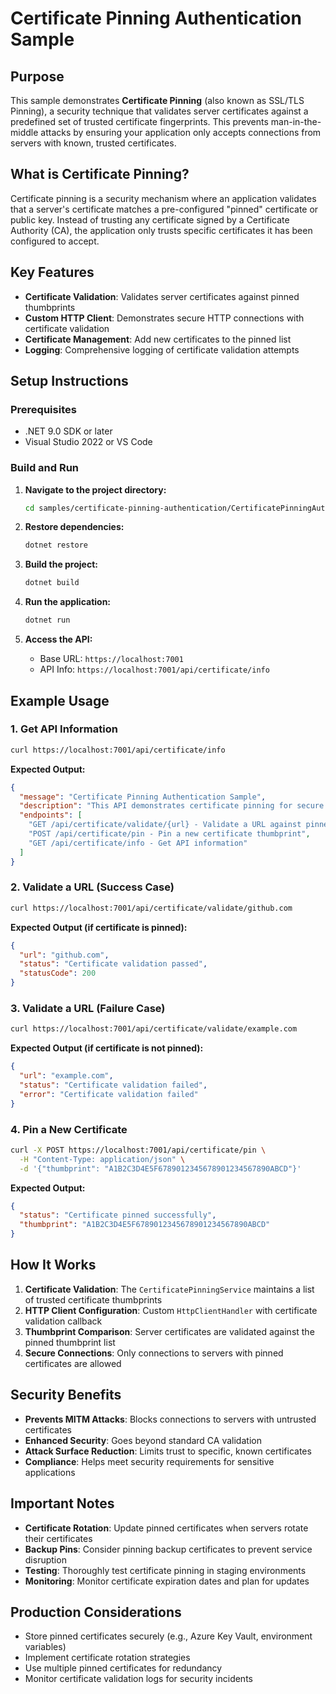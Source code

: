 # Certificate Pinning Authentication Sample

## Purpose

This sample demonstrates **Certificate Pinning** (also known as SSL/TLS Pinning), a security technique that validates server certificates against a predefined set of trusted certificate fingerprints. This prevents man-in-the-middle attacks by ensuring your application only accepts connections from servers with known, trusted certificates.

## What is Certificate Pinning?

Certificate pinning is a security mechanism where an application validates that a server's certificate matches a pre-configured "pinned" certificate or public key. Instead of trusting any certificate signed by a Certificate Authority (CA), the application only trusts specific certificates it has been configured to accept.

## Key Features

- **Certificate Validation**: Validates server certificates against pinned thumbprints
- **Custom HTTP Client**: Demonstrates secure HTTP connections with certificate validation
- **Certificate Management**: Add new certificates to the pinned list
- **Logging**: Comprehensive logging of certificate validation attempts

## Setup Instructions

### Prerequisites
- .NET 9.0 SDK or later
- Visual Studio 2022 or VS Code

### Build and Run

1. **Navigate to the project directory:**
   ```bash
   cd samples/certificate-pinning-authentication/CertificatePinningAuthSample
   ```

2. **Restore dependencies:**
   ```bash
   dotnet restore
   ```

3. **Build the project:**
   ```bash
   dotnet build
   ```

4. **Run the application:**
   ```bash
   dotnet run
   ```

5. **Access the API:**
   - Base URL: `https://localhost:7001`
   - API Info: `https://localhost:7001/api/certificate/info`

## Example Usage

### 1. Get API Information
```bash
curl https://localhost:7001/api/certificate/info
```

**Expected Output:**
```json
{
  "message": "Certificate Pinning Authentication Sample",
  "description": "This API demonstrates certificate pinning for secure connections",
  "endpoints": [
    "GET /api/certificate/validate/{url} - Validate a URL against pinned certificates",
    "POST /api/certificate/pin - Pin a new certificate thumbprint",
    "GET /api/certificate/info - Get API information"
  ]
}
```

### 2. Validate a URL (Success Case)
```bash
curl https://localhost:7001/api/certificate/validate/github.com
```

**Expected Output (if certificate is pinned):**
```json
{
  "url": "github.com",
  "status": "Certificate validation passed",
  "statusCode": 200
}
```

### 3. Validate a URL (Failure Case)
```bash
curl https://localhost:7001/api/certificate/validate/example.com
```

**Expected Output (if certificate is not pinned):**
```json
{
  "url": "example.com",
  "status": "Certificate validation failed",
  "error": "Certificate validation failed"
}
```

### 4. Pin a New Certificate
```bash
curl -X POST https://localhost:7001/api/certificate/pin \
  -H "Content-Type: application/json" \
  -d '{"thumbprint": "A1B2C3D4E5F6789012345678901234567890ABCD"}'
```

**Expected Output:**
```json
{
  "status": "Certificate pinned successfully",
  "thumbprint": "A1B2C3D4E5F6789012345678901234567890ABCD"
}
```

## How It Works

1. **Certificate Validation**: The `CertificatePinningService` maintains a list of trusted certificate thumbprints
2. **HTTP Client Configuration**: Custom `HttpClientHandler` with certificate validation callback
3. **Thumbprint Comparison**: Server certificates are validated against the pinned thumbprint list
4. **Secure Connections**: Only connections to servers with pinned certificates are allowed

## Security Benefits

- **Prevents MITM Attacks**: Blocks connections to servers with untrusted certificates
- **Enhanced Security**: Goes beyond standard CA validation
- **Attack Surface Reduction**: Limits trust to specific, known certificates
- **Compliance**: Helps meet security requirements for sensitive applications

## Important Notes

- **Certificate Rotation**: Update pinned certificates when servers rotate their certificates
- **Backup Pins**: Consider pinning backup certificates to prevent service disruption
- **Testing**: Thoroughly test certificate pinning in staging environments
- **Monitoring**: Monitor certificate expiration dates and plan for updates

## Production Considerations

- Store pinned certificates securely (e.g., Azure Key Vault, environment variables)
- Implement certificate rotation strategies
- Use multiple pinned certificates for redundancy
- Monitor certificate validation logs for security incidents